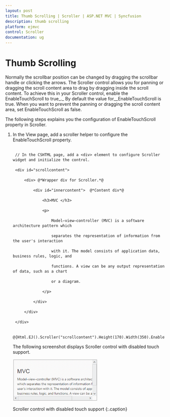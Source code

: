 ```yaml
---
layout: post
title: Thumb Scrolling | Scroller | ASP.NET MVC | Syncfusion
description: thumb scrolling
platform: ejmvc
control: Scroller
documentation: ug
---
```


# Thumb Scrolling

Normally the scrollbar position can be changed by dragging the scrollbar handle or clicking the arrows. The Scroller control allows you for panning or dragging the scroll content area to drag by dragging inside the scroll content. To achieve this in your Scroller control, enable the EnableTouchScroll to true_._ By default the value for__EnableTouchScroll is true. When you want to prevent the panning or dragging the scroll content area, set EnableTouchScroll as false.

The following steps explains you the configuration of EnableTouchScroll property in Scroller. 

1. In the View page, add a scroller helper to configure the EnableTouchScroll property.

   ~~~ cshtml

	// In the CSHTML page, add a <div> element to configure Scroller widget and initialize the control.

	<div id="scrollcontent">

		<div> @*Wrapper div for Scroller.*@

			<div id="innercontent">  @*Content div*@

				<h3>MVC </h3>

				<p>

					Model–view–controller (MVC) is a software architecture pattern which   

					separates the representation of information from the user's interaction

					with it. The model consists of application data, business rules, logic, and

					functions. A view can be any output representation of data, such as a chart

					or a diagram.

				</p>

			</div>

		</div>

	</div>

	@{Html.EJ().Scroller("scrollcontent").Height(170).Width(350).EnableTouchScroll(false).Render();}

   ~~~
   

	The following screenshot displays Scroller control with disabled touch support.

	![](Thumb-Scrolling_images/Thumb-Scrolling_img1.png)

	Scroller control with disabled touch support
	{:.caption}